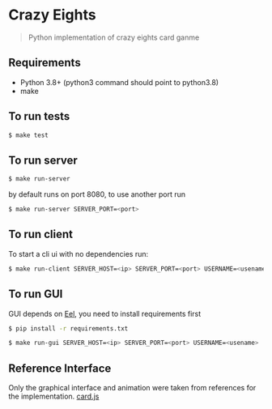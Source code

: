 # Crazy Eights

> Python implementation of crazy eights card ganme

## Requirements
- Python 3.8+ (python3 command should point to python3.8)
- make

## To run tests
```bash
$ make test
```

## To run server
```bash
$ make run-server
```

by default runs on port 8080, to use another port run
```bash
$ make run-server SERVER_PORT=<port>
```

## To run client
To start a cli ui with no dependencies run:
```bash
$ make run-client SERVER_HOST=<ip> SERVER_PORT=<port> USERNAME=<usename>
```

## To run GUI
GUI depends on [Eel](https://github.com/samuelhwilliams/Eel), you need to install requirements first
```bash
$ pip install -r requirements.txt 
```

```bash
$ make run-gui SERVER_HOST=<ip> SERVER_PORT=<port> USERNAME=<usename>
```

## Reference Interface
Only the graphical interface and animation were taken from references for the implementation. 
[card.js](https://github.com/einaregilsson/cards.js)
